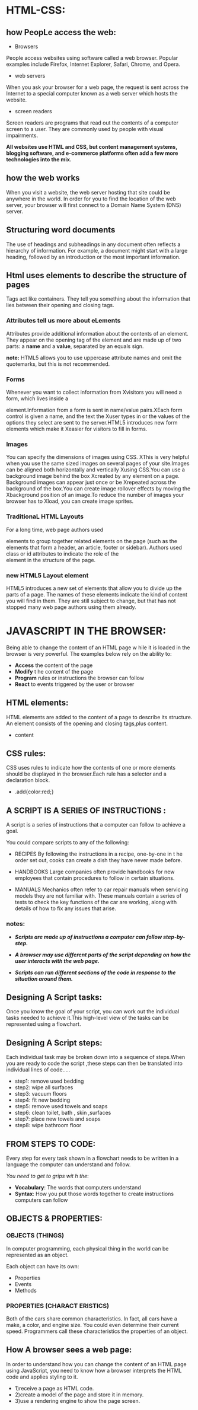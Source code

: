 # HTML-CSS:
## how PeopLe access the web:
+ Browsers

People access websites using software called a web browser. Popular examples include Firefox, Internet Explorer, Safari, Chrome, and Opera.
+ web servers

When you ask your browser for a web page, the request is sent across the Internet to a special computer known as a web server which hosts the website.
+ screen readers

Screen readers are programs that read out the contents of a computer screen to a user. They are commonly used by people with visual impairments.

**All websites use HTML and CSS, but content management systems, blogging software, and e-commerce platforms often add a few more technologies into the mix.**

## how the web works
When you visit a website, the web server hosting that site could be anywhere in the world. In order for you to find the location of the web server, your browser will first connect to a Domain Name System (DNS) server.

## Structuring word documents
The use of headings and subheadings in any document often reflects a hierarchy of information. For example, a document might start with a large heading, followed by an introduction or the most important information.

## Html uses elements to describe the structure of pages
Tags act like containers. They tell you something about the information that lies between their opening and closing tags.

### Attributes tell us more about eLements
Attributes provide additional information about the contents of an element. They appear on the opening tag of the element and are made up of two parts: a **name** and a **value**, separated by an equals sign.

**note:** HTML5 allows you to use uppercase attribute names and omit the quotemarks, but this is not recommended.

### Forms
 Whenever you want to collect information from Xvisitors you will need a form, which lives inside a <form> element.Information from a form is sent in name/value pairs.XEach form control is given a name, and the text the Xuser types in or the values of the options they select are sent to the server.HTML5 introduces new form elements which make it Xeasier for visitors to fill in forms.
 
### Images
You can specify the dimensions of images using CSS. XThis is very helpful when you use the same sized images on several pages of your site.Images can be aligned both horizontally and vertically Xusing CSS.You can use a background image behind the box Xcreated by any element on a page. Background images can appear just once or be Xrepeated across the background of the box.You can create image rollover effects by moving the Xbackground position of an image.To reduce the number of images your browser has to Xload, you can create image sprites.

### TraditionaL HTML Layouts
For a long time, web page authors used <div> elements to group together related elements on the page (such as the elements that form a header, an article, footer or sidebar). Authors used class or id attributes to indicate the role of the <div> element in the structure of the page.

### new HTML5 Layout element
HTML5 introduces a new set of elements that allow you to divide up the parts of a page. The names of these elements indicate the kind of content you will find in them. They are still subject to change, but that has not stopped many web page authors using them already.

# JAVASCRIPT IN THE BROWSER:
 Being able to change the content of an HTML page w hile it is loaded in the browser is very powerful. The examples below rely on the ability to:
 + **Access** the content of the page
 + **Modify** t he content of the page
 + **Program** rules or instructions the browser can follow
 + **React** to events triggered by the user or browser 

 ## HTML elements:
 HTML elements are added to the content of a page to describe its structure. An element consists of the opening and closing tags,plus content.

 + <p class="add">content</p>

 ## CSS rules:
 CSS uses rules to indicate how the contents of one or more elements should be displayed in the browser.Each rule has a selector and a declaration block.

 + .add{color:red;}

 ## A SCRIPT IS A SERIES OF INSTRUCTIONS :
 A script is a series of instructions that a computer can follow to achieve a goal. 

 You could compare scripts to any of the following:
 + RECIPES 
 By following the instructions in a recipe, one-by-one in t he order set out, cooks can create a dish they have never made before.

 + HANDBOOKS
  Large companies often provide handbooks for new employees that contain procedures to follow in certain situations. 

  + MANUALS 
  Mechanics often refer to car repair manuals when servicing models they are not familiar with. These manuals contain a series of tests to check the key functions of the car are working, along with details of how to fix any issues that arise. 

### notes:
+ _**Scripts are made up of instructions a computer can follow step-by-step.**_

+ _**A browser may use different parts of the script depending on how the user interacts with the web page.**_

+ _**Scripts can run different sections of the code in response to the situation around them.**_

## Designing A Script tasks:

Once you know the goal of your script, you can work out the individual tasks needed to achieve it.This high-level view of the tasks can be represented using a flowchart.

## Designing A Script steps:

Each individual task may be broken down into a sequence of steps.When you are ready to code the script ,these steps can then be translated into individual lines of code.....

+ step1: remove used bedding
+ step2: wipe all surfaces
+ step3: vacuum floors
+ step4: fit new bedding
+ step5: remove used towels and soaps
+ step6: clean toilet, bath , skin ,surfaces
+ step7: place new towels and soaps
+ step8: wipe bathroom floor

## FROM STEPS TO CODE:
Every step for every task shown in a flowchart needs to be written in a language the computer can understand and follow.

 _You need to get to grips wit h the_: 
 + **Vocabulary**: The words that computers understand 
 + **Syntax**: How you put those words together to create instructions computers can follow

 ## OBJECTS & PROPERTIES:


 ### OBJECTS (THINGS)
  In computer programming, each physical thing in the world can be represented as an object.

  Each object can have its own:
   + Properties 
   + Events 
   + Methods 

 ### PROPERTIES (CHARACT ERISTICS)
  
  Both of the cars share common characteristics. In fact, all cars have a make, a color, and engine size. You could even determine their current speed. Programmers call these characteristics the properties of an object.

## How A browser sees a web page:
In order to understand how you can change the content of an HTML page using JavaScript, you need to know how a browser interprets the HTML code and applies styling to it.
+ 1)receive a page as HTML code.
+ 2)create a model of the page and store it in memory.
+ 3)use a rendering engine to show the page screen.